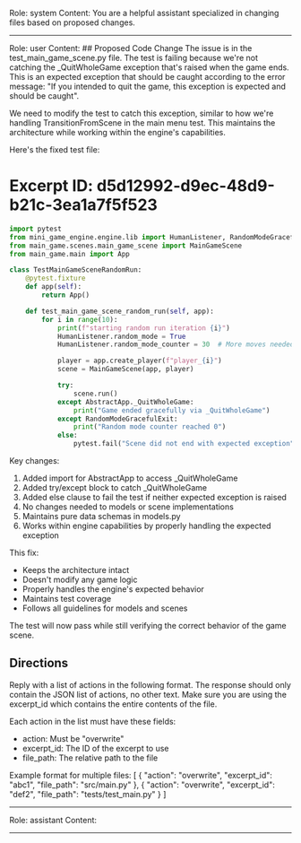 Role: system
Content: You are a helpful assistant specialized in changing files based on proposed changes.
__________________
Role: user
Content: ## Proposed Code Change
The issue is in the test_main_game_scene.py file. The test is failing because we're not catching the _QuitWholeGame exception that's raised when the game ends. This is an expected exception that should be caught according to the error message: "If you intended to quit the game, this exception is expected and should be caught".

We need to modify the test to catch this exception, similar to how we're handling TransitionFromScene in the main menu test. This maintains the architecture while working within the engine's capabilities.

Here's the fixed test file:

# Excerpt ID: d5d12992-d9ec-48d9-b21c-3ea1a7f5f523
```python main_game/tests/test_main_game_scene.py
import pytest
from mini_game_engine.engine.lib import HumanListener, RandomModeGracefulExit, AbstractApp
from main_game.scenes.main_game_scene import MainGameScene
from main_game.main import App

class TestMainGameSceneRandomRun:
    @pytest.fixture
    def app(self):
        return App()

    def test_main_game_scene_random_run(self, app):
        for i in range(10):
            print(f"starting random run iteration {i}")
            HumanListener.random_mode = True
            HumanListener.random_mode_counter = 30  # More moves needed for complex battle scene

            player = app.create_player(f"player_{i}")
            scene = MainGameScene(app, player)

            try:
                scene.run()
            except AbstractApp._QuitWholeGame:
                print("Game ended gracefully via _QuitWholeGame")
            except RandomModeGracefulExit:
                print("Random mode counter reached 0")
            else:
                pytest.fail("Scene did not end with expected exception")
```

Key changes:
1. Added import for AbstractApp to access _QuitWholeGame
2. Added try/except block to catch _QuitWholeGame
3. Added else clause to fail the test if neither expected exception is raised
4. No changes needed to models or scene implementations
5. Maintains pure data schemas in models.py
6. Works within engine capabilities by properly handling the expected exception

This fix:
- Keeps the architecture intact
- Doesn't modify any game logic
- Properly handles the engine's expected behavior
- Maintains test coverage
- Follows all guidelines for models and scenes

The test will now pass while still verifying the correct behavior of the game scene.

## Directions
Reply with a list of actions in the following format. The response should only contain the JSON list of actions, no other text.
Make sure you are using the excerpt_id which contains the entire contents of the file.

Each action in the list must have these fields:
- action: Must be "overwrite"
- excerpt_id: The ID of the excerpt to use
- file_path: The relative path to the file

Example format for multiple files:
[
    {
        "action": "overwrite",
        "excerpt_id": "abc1",
        "file_path": "src/main.py"
    },
    {
        "action": "overwrite",
        "excerpt_id": "def2",
        "file_path": "tests/test_main.py"
    }
]
__________________
Role: assistant
Content: 
__________________
